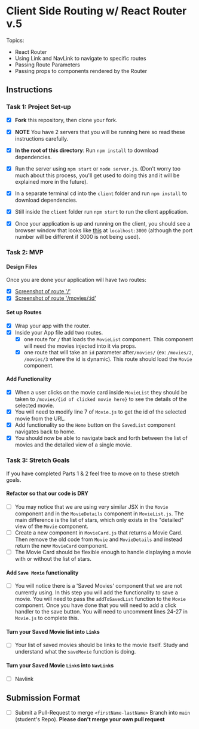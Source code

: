 <!-- @format -->

# Client Side Routing w/ React Router v.5

Topics:

-   React Router
-   Using Link and NavLink to navigate to specific routes
-   Passing Route Parameters
-   Passing props to components rendered by the Router

## Instructions

### Task 1: Project Set-up

-   [x] **Fork** this repository, then clone your fork.
-   [x] **NOTE** You have 2 servers that you will be running here so read these instructions carefully.
-   [x] **In the root of this directory**: Run `npm install` to download dependencies.
-   [x] Run the server using `npm start` or `node server.js`. (Don't worry too much about this process, you'll get used to doing this and it will be explained more in the future).
-   [x] In a separate terminal cd into the `client` folder and run `npm install` to download dependencies.
-   [x] Still inside the `client` folder run `npm start` to run the client application.

-   [x] Once your application is up and running on the client, you should see a browser window that looks like [this](https://tk-assets.lambdaschool.com/c6b3e8d8-afe0-4663-82da-60b1de76f649_movies-home.png) at `localhost:3000` (although the port number will be different if 3000 is not being used).

### Task 2: MVP

#### Design Files

Once you are done your application will have two routes:

-   [x] [Screenshot of route '/'](https://tk-assets.lambdaschool.com/b9ced241-681f-432a-9047-ef2ba7e34946_first-route.png)
-   [x] [Screenshot of route '/movies/:id'](https://tk-assets.lambdaschool.com/06f9f448-2804-4b4a-9408-41904af96a4e_second-route.png)

#### Set up Routes

-   [x] Wrap your app with the router.
-   [x] Inside your App file add two routes.
    -   [x] one route for `/` that loads the `MovieList` component. This component will need the movies injected into it via props.
    -   [x] one route that will take an `id` parameter after`/movies/` (ex: `/movies/2`, `/movies/3` where the id is dynamic). This route should load the `Movie` component.

#### Add Functionality

-   [x] When a user clicks on the movie card inside `MovieList` they should be taken to `/movies/{id of clicked movie here}` to see the details of the selected movie.
-   [x] You will need to modify line 7 of `Movie.js` to get the id of the selected movie from the URL.
-   [x] Add functionality so the `Home` button on the `SavedList` component navigates back to home.
-   [x] You should now be able to navigate back and forth between the list of movies and the detailed view of a single movie.

### Task 3: Stretch Goals

If you have completed Parts 1 & 2 feel free to move on to these stretch goals.

#### Refactor so that our code is DRY

-   [ ] You may notice that we are using very similar JSX in the `Movie` component and in the `MovieDetails` component in `MovieList.js`. The main difference is the list of stars, which only exists in the "detailed" view of the `Movie` component.
-   [ ] Create a new component in `MovieCard.js` that returns a Movie Card. Then remove the old code from `Movie` and `MovieDetails` and instead return the new `MovieCard` component.
-   [ ] The Movie Card should be flexible enough to handle displaying a movie with or without the list of stars.

#### Add `Save Movie` functionality

-   [ ] You will notice there is a 'Saved Movies' component that we are not currently using. In this step you will add the functionality to save a movie. You will need to pass the `addToSavedList` function to the `Movie` component. Once you have done that you will need to add a click handler to the save button. You will need to uncomment lines 24-27 in `Movie.js` to complete this.

#### Turn your Saved Movie list into `Link`s

-   [ ] Your list of saved movies should be links to the movie itself. Study and understand what the `saveMovie` function is doing.

#### Turn your Saved Movie `Link`s into `NavLink`s

-   [ ] Navlink

## Submission Format

-   [ ] Submit a Pull-Request to merge `<firstName-lastName>` Branch into `main` (student's Repo). **Please don't merge your own pull request**
